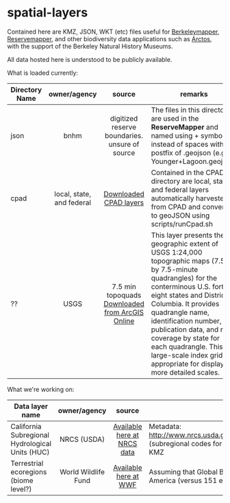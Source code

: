 # spatial-layers

Contained here are KMZ, JSON, WKT (etc) files useful for [Berkeleymapper](http://berkeleymapper.berkeley.edu/), [Reservemapper](http://reservemapper.berkeley.edu/), and other biodiversity data applications such as [Arctos](https://arctos.database.museum/SpecimenSearch.cfm), with the support of the Berkeley Natural History Museums.

All data hosted here is understood to be publicly available.

What is loaded currently:

| Directory Name   |      owner/agency     |  source  |   remarks   |
|----------         |:-------------:        |:------: |----------     |
| json | bnhm | digitized reserve boundaries.  unsure of source | The files in this directory are used in the **ReserveMapper** and named using + symbols instead of spaces with a postfix of .geojson (e.g. Younger+Lagoon.geojson) |
| cpad |  local, state, and federal  | [Downloaded CPAD layers](http://www.calands.org/) | Contained in the CPAD directory are local, state, and federal layers automatically harvested from CPAD and converted to geoJSON using scripts/runCpad.sh     |
| ?? |  USGS               | 7.5 min topoquads [Downloaded from ArcGIS Online](http://www.arcgis.com/home/item.html?id=4bf2616d2f054fbe92eadcdc9582a765) | This layer presents the geographic extent of USGS 1:24,000 topographic maps (7.5- by 7.5-minute quadrangles) for the conterminous U.S. forty-eight states and District of Columbia. It provides quadrangle name, identification number, publication data, and map coverage by state for each quadrangle.  This large-scale index grid is appropriate for display at more detailed scales.     |


What we're working on:

| Data layer name   |      owner/agency     |  source  |   remarks   |
|----------         |:-------------:        |:------: |----------     |
| California Subregional Hydrological Units (HUC)   |    NRCS (USDA)    |   [Available here at NRCS data](http://www.nrcs.usda.gov/wps/portal/nrcs/main/national/water/watersheds/dataset/)   | Metadata: http://www.nrcs.usda.gov/Internet/FSE_DOCUMENTS/stelprdb1042207.pdf (subregional codes for California Province); Bezier smoothing applied to KMZ  |
| Terrestrial ecoregions (biome level?)         | World Wildlife Fund                | [Available here at WWF](http://www.worldwildlife.org/publications/terrestrial-ecoregions-of-the-world)    | Assuming that Global Biomes will be useful; 15 biomes just for North America (versus 151 ecoregions at next resolution |
